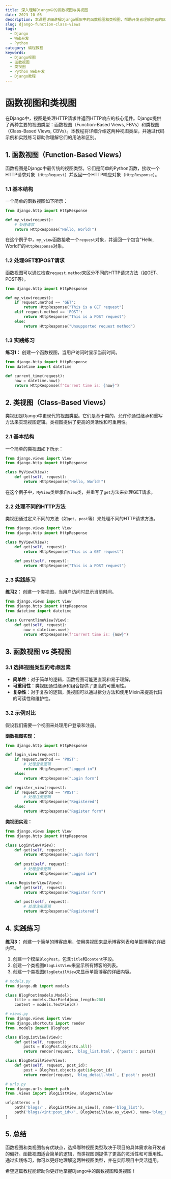 ```yaml
---
title: 深入理解Django中的函数视图与类视图
date: 2023-10-05
description: 本课程详细讲解Django框架中的函数视图和类视图，帮助开发者理解两者的区别与应用场景，提升Web开发技能。
slug: django-function-class-views
tags:
  - Django
  - Web开发
  - Python
category: 编程教程
keywords:
  - Django视图
  - 函数视图
  - 类视图
  - Python Web开发
  - Django教程
---
```


# 函数视图和类视图

在Django中，视图是处理HTTP请求并返回HTTP响应的核心组件。Django提供了两种主要的视图类型：函数视图（Function-Based Views, FBVs）和类视图（Class-Based Views, CBVs）。本教程将详细介绍这两种视图类型，并通过代码示例和实践练习帮助你理解它们的用法和区别。

## 1. 函数视图（Function-Based Views）

函数视图是Django中最传统的视图类型。它们是简单的Python函数，接收一个HTTP请求对象（`HttpRequest`）并返回一个HTTP响应对象（`HttpResponse`）。

### 1.1 基本结构

一个简单的函数视图如下所示：

```python
from django.http import HttpResponse

def my_view(request):
    # 处理请求
    return HttpResponse("Hello, World!")
```

在这个例子中，`my_view`函数接收一个`request`对象，并返回一个包含"Hello, World!"的`HttpResponse`对象。

### 1.2 处理GET和POST请求

函数视图可以通过检查`request.method`来区分不同的HTTP请求方法（如GET、POST等）。

```python
from django.http import HttpResponse

def my_view(request):
    if request.method == 'GET':
        return HttpResponse("This is a GET request")
    elif request.method == 'POST':
        return HttpResponse("This is a POST request")
    else:
        return HttpResponse("Unsupported request method")
```

### 1.3 实践练习

**练习1：** 创建一个函数视图，当用户访问时显示当前时间。

```python
from django.http import HttpResponse
from datetime import datetime

def current_time(request):
    now = datetime.now()
    return HttpResponse(f"Current time is: {now}")
```

## 2. 类视图（Class-Based Views）

类视图是Django中更现代的视图类型。它们是基于类的，允许你通过继承和重写方法来实现视图逻辑。类视图提供了更高的灵活性和可重用性。

### 2.1 基本结构

一个简单的类视图如下所示：

```python
from django.views import View
from django.http import HttpResponse

class MyView(View):
    def get(self, request):
        return HttpResponse("Hello, World!")
```

在这个例子中，`MyView`类继承自`View`类，并重写了`get`方法来处理GET请求。

### 2.2 处理不同的HTTP方法

类视图通过定义不同的方法（如`get`、`post`等）来处理不同的HTTP请求方法。

```python
from django.views import View
from django.http import HttpResponse

class MyView(View):
    def get(self, request):
        return HttpResponse("This is a GET request")
    
    def post(self, request):
        return HttpResponse("This is a POST request")
```

### 2.3 实践练习

**练习2：** 创建一个类视图，当用户访问时显示当前时间。

```python
from django.views import View
from django.http import HttpResponse
from datetime import datetime

class CurrentTimeView(View):
    def get(self, request):
        now = datetime.now()
        return HttpResponse(f"Current time is: {now}")
```

## 3. 函数视图 vs 类视图

### 3.1 选择视图类型的考虑因素

- **简单性**：对于简单的逻辑，函数视图可能更直观和易于理解。
- **可重用性**：类视图通过继承和组合提供了更高的可重用性。
- **复杂性**：对于复杂的逻辑，类视图可以通过拆分方法和使用Mixin来提高代码的可读性和维护性。

### 3.2 示例对比

假设我们需要一个视图来处理用户登录和注册。

**函数视图实现：**

```python
from django.http import HttpResponse

def login_view(request):
    if request.method == 'POST':
        # 处理登录逻辑
        return HttpResponse("Logged in")
    else:
        return HttpResponse("Login form")

def register_view(request):
    if request.method == 'POST':
        # 处理注册逻辑
        return HttpResponse("Registered")
    else:
        return HttpResponse("Register form")
```

**类视图实现：**

```python
from django.views import View
from django.http import HttpResponse

class LoginView(View):
    def get(self, request):
        return HttpResponse("Login form")
    
    def post(self, request):
        # 处理登录逻辑
        return HttpResponse("Logged in")

class RegisterView(View):
    def get(self, request):
        return HttpResponse("Register form")
    
    def post(self, request):
        # 处理注册逻辑
        return HttpResponse("Registered")
```

## 4. 实践练习

**练习3：** 创建一个简单的博客应用，使用类视图来显示博客列表和单篇博客的详细内容。

1. 创建一个模型`BlogPost`，包含`title`和`content`字段。
2. 创建一个类视图`BlogListView`来显示所有博客的列表。
3. 创建一个类视图`BlogDetailView`来显示单篇博客的详细内容。

```python
# models.py
from django.db import models

class BlogPost(models.Model):
    title = models.CharField(max_length=200)
    content = models.TextField()

# views.py
from django.views import View
from django.shortcuts import render
from .models import BlogPost

class BlogListView(View):
    def get(self, request):
        posts = BlogPost.objects.all()
        return render(request, 'blog_list.html', {'posts': posts})

class BlogDetailView(View):
    def get(self, request, post_id):
        post = BlogPost.objects.get(id=post_id)
        return render(request, 'blog_detail.html', {'post': post})

# urls.py
from django.urls import path
from .views import BlogListView, BlogDetailView

urlpatterns = [
    path('blogs/', BlogListView.as_view(), name='blog_list'),
    path('blogs/<int:post_id>/', BlogDetailView.as_view(), name='blog_detail'),
]
```

## 5. 总结

函数视图和类视图各有优缺点，选择哪种视图类型取决于项目的具体需求和开发者的偏好。函数视图适合简单的逻辑，而类视图则提供了更高的灵活性和可重用性。通过实践练习，你可以更好地理解这两种视图类型，并在实际项目中灵活运用。

希望这篇教程能帮助你更好地掌握Django中的函数视图和类视图！